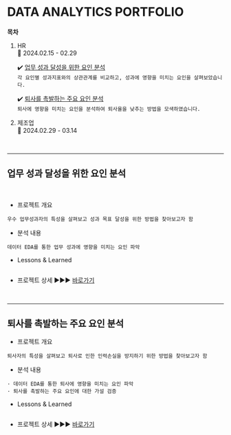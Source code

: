 # DATA ANALYTICS PORTFOLIO 
**목차**

1. HR  
:calendar: 2024.02.15 - 02.29

   ✔️ [업무 성과 달성을 위한 요인 분석](#업무-성과-달성을-위한-요인-분석)  
    ```각 요인별 성과지표와의 상관관계를 비교하고, 성과에 영향을 미치는 요인을 살펴보았습니다.```

    ✔️ [퇴사를 촉발하는 주요 요인 분석](#퇴사를-촉발하는-주요-요인-분석)  
    ```퇴사에 영향을 미치는 요인을 분석하여 퇴사율을 낮추는 방법을 모색하였습니다.```

2. 제조업  
:calendar: 2024.02.29 - 03.14  

</br>

---

## 업무 성과 달성을 위한 요인 분석   
</br>

- 프로젝트 개요
```
우수 업무성과자의 특성을 살펴보고 성과 목표 달성을 위한 방법을 찾아보고자 함
```

- 분석 내용
```
데이터 EDA를 통한 업무 성과에 영향을 미치는 요인 파악
```

- Lessons & Learned
```
```

- 프로젝트 상세 ▶▶▶ [바로가기](https://github.com/HANISY/PORTFOLIO/blob/main/HR/Performance_Rating)  

</br>

---
## 퇴사를 촉발하는 주요 요인 분석  

- 프로젝트 개요
```
퇴사자의 특성을 살펴보고 퇴사로 인한 인력손실을 방지하기 위한 방법을 찾아보고자 함
```

- 분석 내용
```
· 데이터 EDA를 통한 퇴사에 영향을 미치는 요인 파악
· 퇴사를 촉발하는 주요 요인에 대한 가설 검증
```

- Lessons & Learned
```
```
- 프로젝트 상세 ▶▶▶ [바로가기](https://github.com/HANISY/PORTFOLIO/blob/main/HR/Attrition)

</br>
